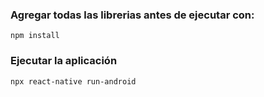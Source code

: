 ### Agregar todas las librerias antes de ejecutar con:
`npm install`

### Ejecutar la aplicación
`npx react-native run-android`




